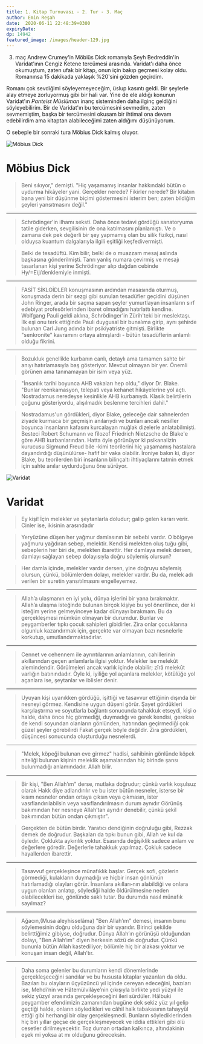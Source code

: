 ```yaml
---
title: 1. Kitap Turnuvası - 2. Tur - 3. Maç 
author: Emin Reşah
date:  2020-06-11 22:48:39+0300
expiryDate:
dp: 14942
featured_image: /images/header-129.jpg
---
```


3. maç Andrew Crumey'in Möbiüs Dick romanıyla Şeyh Bedreddin'in Varidat'ının Cengiz Ketene tercümesi
   arasında. Varidat'ı daha önce okumuştum, zaten ufak bir kitap, onun için bakıp geçmesi kolay
   oldu. Romanınsa 15 dakikada yaklaşık %20'sini gözden geçirdim. 

Romanı çok sevdiğimi söyleyemeyeceğim, üslup kasıntı geldi. Bir şeylerle alay etmeye
zorluyormuş gibi bir hali var. Yine de ele aldığı konunun Varidat'ın *Panteist Müslüman* inanç
sisteminden daha ilginç geldiğini söyleyebilirim. Bir de Varidat'ın bu tercümesini sevmedim, zaten
sevmemiştim, başka bir
tercümesini okusam bir ihtimal ona devam edebilirdim ama kitaptan alabileceğimi zaten aldığımı
düşünüyorum. 

O sebeple bir sonraki tura Möbius Dick kalmış oluyor. 


![Möbius Dick](/images/book-cover/mobius-dick-s.png)


# Möbius Dick

> Beni sıkıyor," demişti. "Hiç yaşamamış insanlar hakkındaki bütün o uydurma hikâyeler yani. Gerçekler nerede? Fikirler nerede? Bir kitabın bana yeni bir düşünme biçimi göstermesini isterim ben; zaten bildiğim şeyleri yansıtmasını değil."

----

> Schrödinger'in ilhamı seksti. Daha önce tedavi gördüğü sanatoryuma tatile giderken, sevgilisinin de ona katılmasını planlamıştı. Ve o zamana dek pek değerli bir şey yapmamış olan bu silik fizikçi, nasıl olduysa kuantum dalgalarıyla ilgili eşitliği keşfedivermişti.

> Belki de tesadüftü. Kim bilir, belki de o muazzam mesaj aslında başkasına gönderilmişti. Tanrı yanlış numara çevirmiş ve mesajı tasarlanan kişi yerine Schrödinger alıp dağdan cebinde Hy/=E\j/denklemiyle inmişti. 

---

> FASİT SİKLOİDLER konuşmasının ardından masasında oturmuş, konuşmada derin bir sezgi gibi sunulan tesadüfler geçidini düşünen John Ringer, arada bir saçma sapan şeyler yumurtlayan insanların sırf edebiyat profesörlerinden ibaret olmadığını hatırlattı kendine. Wolfgang Pauli geldi aklına, Schrödinger'in Zürih'teki bir meslektaşı. İlk eşi onu terk ettiğinde Pauli duygusal bir bunalıma girip, aynı şehirde bulunan Carl Jung adında bir psikiyatriste gitmişti. Birlikte "senkronite" kavramını ortaya atmışlardı - bütün tesadüflerin anlamlı olduğu fikrini.


---

> Bozukluk genellikle kurbanın canlı, detaylı ama tamamen sahte bir anıyı hatırlamasıyla baş gösteriyor. Mevcut olmayan bir yer. Önemli görünen ama tanınamayan bir isim veya yüz.

> "İnsanlık tarihi boyunca AHB vakaları hep oldu," diyor Dr. Blake. "Bunlar reenkamasyon, telepati veya kehanet hikâyelerine yol açtı. Nostradamus neredeyse kesinlikle AHB kurbanıydı. Klasik belirtilerin çoğunu gösteriyordu, alışılmadık beslenme tercihleri dahil."

> Nostradamus'un gördükleri, diyor Blake, geleceğe dair sahnelerden ziyade kurmaca bir geçmişin anılarıydı ve bunları ancak nesiller boyunca insanların kafasını kurcalayan muğlak dizelerle anlatabilmişti. Besteci Robert Schumann ve filozof Friedrich Nietzsche de Blake'e göre AHB kurbanlarından. Hatta öyle görünüyor ki psikanalizin kurucusu Sigmund Freud bile -kimi teorilerini hiç yaşamamış hastalara dayandırdığı düşünülürse- hafif bir vaka olabilir. İroniye bakın ki, diyor Blake, bu teorilerden biri insanların bilinçaltı ihtiyaçlarını tatmin etmek için sahte anılar uydurduğunu öne sürüyor.



![Varidat](/images/book-cover/varidat-s.png)

# Varidat


> Ey kişi! İçin melekler ve şeytanlarla doludur; galip gelen kararı verir. Cinler ise, ikisinin arasındadır 

> Yeryüzüne düşen her yağmur damlasının bir sebebi vardır. O bölgeye yağmuru yağdıran sebep, melektir. Kendisi melekten oluş tuğu gibi, sebeplerin her biri de, melekten ibarettir. Her damlaya melek dersen, damlayı sağlayan sebep dolayısıyla doğru söylemiş olursun?

> Her damla içinde, melekler vardır dersen, yine doğruyu söylemiş olursun, çünkü, bölümlerden dolayı, melekler vardır. Bu da, melek adı verilen bir suretin yansıtılmasını engelleyemez.

---

> Allah’a ulaşmanın en iyi yolu, dünya işlerini bir yana bırakmaktır. Allah’a ulaşma isteğinde bulunan birçok kişiye bu yol önerilince, der ki isteğim yerine gelmeyinceye kadar dünyayı bırakmam. Bu da gerçekleşmesi mümkün olmayan bir durumdur. Bunlar ve peygamberler tıpkı çocuk sahipleri gibidirler. Zira onlar çocuklarına olgunluk kazandırmak için, gerçekte var olmayan bazı nesnelerle korkutup, umutlandırmaktadırlar.

---

> Cennet ve cehennem ile ayrıntılarının anlamlarının, cahillerinin akıllarından geçen anlamlarla ilgisi yoktur. Melekler ise melekût alemindendir. Görülmeleri ancak varlık içinde olabilir; zîrâ melekût varlığın batınındadır. Öyle ki, iyiliğe yol açanlara melekler, kötülüğe yol açanlara ise, şeytanlar ve iblisler denir. 


---

> Uyuyan kişi uyanıkken gördüğü, işittiği ve tasavvur ettiğinin dışında bir nesneyi görmez. Kendisine uygun düşeni görür. Şayet gördükleri karşılaştırma ve soyutlarla bağlantı sonucunda tahakkuk etseydi, kişi o halde, daha önce hiç görmediği, duymadığı ve gerek kendisi, gerekse de kendi soyundan olanların gönlünden, hatırından geçirmediği çok güzel şeyler görebilirdi Fakat gerçek böyle değildir. Zira gördükleri, düşüncesi sonucunda oluşturduğu nesnelerdi. 

---

> "Melek, köpeği bulunan eve girmez" hadisi, sahibinin gönlünde köpek niteliği bulunan kişinin meleklik aşamalarından hiç birinde şansı bulunmadığı anlamındadır. Allah bilir.

---

> Bir kişi, "Ben Allah’ım" derse, mutlaka doğrudur; çünkü varlık koşulsuz olarak Hakk diye adlandırılır ve bu ister bütün nesneler, isterse bir kısım nesneler ondan ortaya çıksın veya çıkmasın, ister vasıflandırılabilsin veya vasıflandırılmasın durum aynıdır Görünüş bakımından her nesneye Allah’tan ayrıdır denebilir, çünkü şekil bakımından bütün ondan çıkmıştır".

> Gerçekten de bütün birdir. Yaratıcı dendiğinin doğruluğu gibi, Rezzak demek de doğrudur. Başkaları da tıpkı bunun gibi, Allah ve kul da öyledir. Çoklukta aykırılık yoktur. Esasında değişiklik sadece anlam ve değerlere göredir. Değerlerle tahakkuk yapılmaz. Çokluk sadece hayallerden ibarettir.

---


> Tasavvuf gerçekleşince münafıklık başlar. Gerçek sofi, gözlerin görmediği, kulakların duymadığı ve hiçbir insan gönlünün hatırlamadığı olayları görür. İnsanlara akılları‐nın alabildiği ve onlara uygun olanları anlatıp, söylediği halde öldürülmesine neden olabilecekleri ise, gönlünde saklı tutar. Bu durumda nasıl münafık sayılmaz?


---

> Ağacın,(Musa aleyhisselâma) "Ben Allah’ım" demesi, insanın bunu söylemesinin doğru olduğuna dair bir uyarıdır. Birinci şekilde belirttiğimiz gibiyse, doğrudur. Dünya Allah’ın görünüşü olduğundan dolayı, "Ben Allah’ım" diyen herkesin sözü de doğrudur. Çünkü bununla bütün Allah kastediliyor; bölümle hiç bir alakası yoktur ve konuşan insan değil, Allah’tır.  

---

> Daha soma gelenler bu durumların kendi dönemlerinde gerçekleşeceğini sandılar ve bu hususta kitaplar yazanları da oldu. Bazıları bu olayların üçyüzüncü yıl içinde cereyan edeceğini, bazıları ise, Mehdi’nin ve Hâtemülvilâye’nin çıkışıyla birlikte yedi yüzyıl ile sekiz yüzyıl arasında gerçekleşeceğini ileri sürdüler. Hâlbuki peygamber efendimizin zamanından bugüne dek sekiz yüz yıl gelip geçtiği halde, onların söyledikleri ve câhil halk tabakasının tahayyül ettiği gibi herhangi bir olay gerçekleşmedi. Bunların söylediklerinden hiç biri yıllar geçse de gerçekleşmeyecek ve iddia ettikleri gibi ölü cesetler dirilmeyecektir. Toz duman ortadan kalkınca, altındakinin eşek mi yoksa at mı olduğunu göreceksin. 

